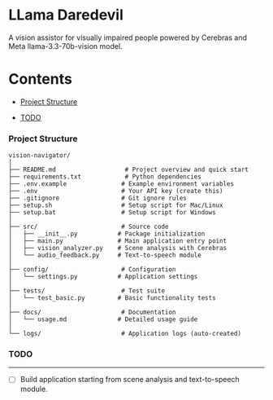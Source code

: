 # LLama Daredevil

A vision assistor for visually impaired people powered by Cerebras and Meta llama-3.3-70b-vision model.

# Contents

<!-- - [Why?](#why) -->
- [Project Structure](#project-structure)
<!-- - [Prerequisites](#prerequisites)
- [Installation](#installation) -->
- [TODO](#todo)


### Project Structure
```shell
vision-navigator/
│
├── README.md                   # Project overview and quick start
├── requirements.txt            # Python dependencies
├── .env.example               # Example environment variables
├── .env                       # Your API key (create this)
├── .gitignore                 # Git ignore rules
├── setup.sh                   # Setup script for Mac/Linux
├── setup.bat                  # Setup script for Windows
│
├── src/                       # Source code
│   ├── __init__.py           # Package initialization
│   ├── main.py               # Main application entry point
│   ├── vision_analyzer.py    # Scene analysis with Cerebras
│   └── audio_feedback.py     # Text-to-speech module
│
├── config/                    # Configuration
│   └── settings.py           # Application settings
│
├── tests/                     # Test suite
│   └── test_basic.py         # Basic functionality tests
│
├── docs/                      # Documentation
│   └── usage.md              # Detailed usage guide
│
└── logs/                      # Application logs (auto-created)
```

### TODO

---

- [ ] Build application starting from scene analysis and text-to-speech module.